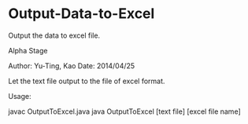 Output-Data-to-Excel
====================

Output the data to excel file.

Alpha Stage

Author: Yu-Ting, Kao
Date: 2014/04/25

Let the text file output to the file of excel format.

Usage:

javac OutputToExcel.java
java OutputToExcel [text file] [excel file name]